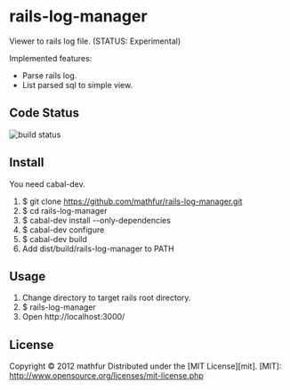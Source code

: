 rails-log-manager
=================
Viewer to rails log file.
(STATUS: Experimental)

Implemented features:
 * Parse rails log.
 * List parsed sql to simple view.

Code Status
------------------
![build status](https://travis-ci.org/mathfur/rails-log-manager.png)

Install
-------
You need cabal-dev.
 1. $ git clone https://github.com/mathfur/rails-log-manager.git
 2. $ cd rails-log-manager
 3. $ cabal-dev install --only-dependencies
 4. $ cabal-dev configure
 5. $ cabal-dev build
 6. Add dist/build/rails-log-manager to PATH

Usage
-----
 1. Change directory to target rails root directory.
 2. $ rails-log-manager
 3. Open http://localhost:3000/

License
-------
Copyright &copy; 2012 mathfur
Distributed under the [MIT License][mit].
[MIT]: http://www.opensource.org/licenses/mit-license.php
